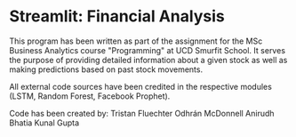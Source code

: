 # Streamlit: Financial Analysis
This program has been written as part of the assignment for the
MSc Business Analytics course "Programming" at UCD Smurfit School.
It serves the purpose of providing detailed information about a given stock
as well as making predictions based on past stock movements.

All external code sources have been credited in the respective modules (LSTM, Random Forest, Facebook Prophet).

Code has been created by:
Tristan Fluechter
Odhrán McDonnell
Anirudh Bhatia
Kunal Gupta
